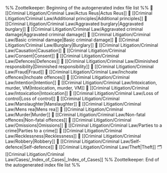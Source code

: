%% Zoottelkeeper: Beginning of the autogenerated index file list  %%
📄 [[Criminal Litigation/Criminal Law/Actus Reus|Actus Reus]]
📄 [[Criminal Litigation/Criminal Law/Additional principles|Additional principles]]
📄 [[Criminal Litigation/Criminal Law/Aggravated burglary|Aggravated burglary]]
📄 [[Criminal Litigation/Criminal Law/Aggravated criminal damage|Aggravated criminal damage]]
📄 [[Criminal Litigation/Criminal Law/Basic criminal damage|Basic criminal damage]]
📄 [[Criminal Litigation/Criminal Law/Burglary|Burglary]]
📄 [[Criminal Litigation/Criminal Law/Causation|Causation]]
📄 [[Criminal Litigation/Criminal Law/Consent|Consent]]
📄 [[Criminal Litigation/Criminal Law/Defences|Defences]]
📄 [[Criminal Litigation/Criminal Law/Diminished responsibility|Diminished responsibility]]
📄 [[Criminal Litigation/Criminal Law/Fraud|Fraud]]
📄 [[Criminal Litigation/Criminal Law/Inchoate offences|Inchoate offences]]
📄 [[Criminal Litigation/Criminal Law/Intention|Intention]]
📄 [[Criminal Litigation/Criminal Law/Intoxication, murder, VM|Intoxication, murder, VM]]
📄 [[Criminal Litigation/Criminal Law/Intoxication|Intoxication]]
📄 [[Criminal Litigation/Criminal Law/Loss of control|Loss of control]]
📄 [[Criminal Litigation/Criminal Law/Manslaughter|Manslaughter]]
📄 [[Criminal Litigation/Criminal Law/Mens rea|Mens rea]]
📄 [[Criminal Litigation/Criminal Law/Murder|Murder]]
📄 [[Criminal Litigation/Criminal Law/Non-fatal offences|Non-fatal offences]]
📄 [[Criminal Litigation/Criminal Law/Omissions|Omissions]]
📄 [[Criminal Litigation/Criminal Law/Parties to a crime|Parties to a crime]]
📄 [[Criminal Litigation/Criminal Law/Recklessness|Recklessness]]
📄 [[Criminal Litigation/Criminal Law/Robbery|Robbery]]
📄 [[Criminal Litigation/Criminal Law/Self-defence|Self-defence]]
📄 [[Criminal Litigation/Criminal Law/Theft|Theft]]
🗂️ [[Criminal Litigation/Criminal Law/Cases/_Index_of_Cases|_Index_of_Cases]]
%% Zoottelkeeper: End of the autogenerated index file list  %%
